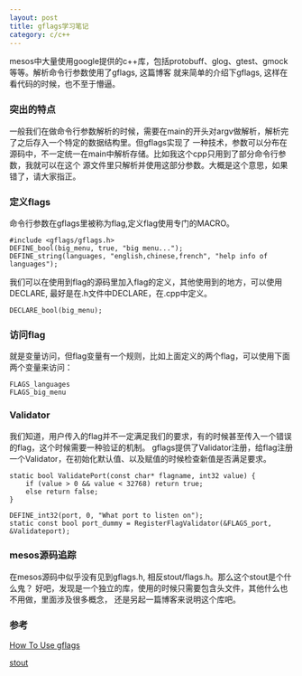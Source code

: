 ```yaml
---
layout: post
title: gflags学习笔记
category: c/c++
---
```

mesos中大量使用google提供的c++库，包括protobuff、glog、gtest、gmock等等。解析命令行参数使用了gflags, 这篇博客
就来简单的介绍下gflags, 这样在看代码的时候，也不至于懵逼。

### 突出的特点
一般我们在做命令行参数解析的时候，需要在main的开头对argv做解析，解析完了之后存入一个特定的数据结构里。但gflags实现了
一种技术，参数可以分布在源码中，不一定统一在main中解析存储。比如我这个cpp只用到了部分命令行参数，我就可以在这个
源文件里只解析并使用这部分参数。大概是这个意思，如果错了，请大家指正。

### 定义flags
命令行参数在gflags里被称为flag,定义flag使用专门的MACRO。
```
#include <gflags/gflags.h>
DEFINE_bool(big_menu, true, "big menu...");
DEFINE_string(languages, "english,chinese,french", "help info of languages");
```

我们可以在使用到flag的源码里加入flag的定义，其他使用到的地方，可以使用DECLARE, 最好是在.h文件中DECLARE，在.cpp中定义。
```
DECLARE_bool(big_menu);
```


### 访问flag
就是变量访问，但flag变量有一个规则，比如上面定义的两个flag，可以使用下面两个变量来访问：
```
FLAGS_languages
FLAGS_big_menu
```

### Validator
我们知道，用户传入的flag并不一定满足我们的要求，有的时候甚至传入一个错误的flag，这个时候需要一种验证的机制。
gflags提供了Validator注册，给flag注册一个Validator，在初始化默认值、以及赋值的时候检查新值是否满足要求。
```
static bool ValidatePort(const char* flagname, int32 value) {
    if (value > 0 && value < 32768) return true;
    else return false;
}

DEFINE_int32(port, 0, "What port to listen on");
static const bool port_dummy = RegisterFlagValidator(&FLAGS_port, &Validateport);
```

### mesos源码追踪
在mesos源码中似乎没有见到gflags.h, 相反stout/flags.h。那么这个stout是个什么鬼？
好吧，发现是一个独立的库，使用的时候只需要包含头文件，其他什么也不用做，里面涉及很多概念，
还是另起一篇博客来说明这个库吧。

### 参考
[How To Use gflags](https://gflags.github.io/gflags/)

[stout](https://github.com/3rdparty/stout)
